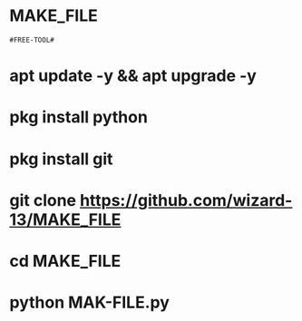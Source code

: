 # MAKE_FILE

    #FREE-TOOL#
# apt update -y && apt upgrade -y 
# pkg install python 
# pkg install git 
# git clone https://github.com/wizard-13/MAKE_FILE
# cd MAKE_FILE
# python MAK-FILE.py

